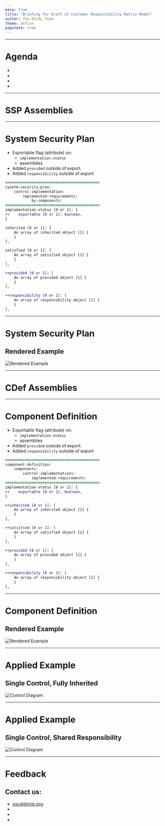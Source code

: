 ```yaml
---
marp: true
title: "Briefing for Draft of Customer Responsibility Matrix Model"
author: The OSCAL Team
theme: define
paginate: true
---
```


<!-- _paginate: skip -->
<!-- _class: intro -->

---

# Agenda

- 
- 
- 
- 

---

<!-- _paginate: skip -->
<!-- _class: topic -->

# SSP Assemblies

---

<!-- _class: code reference -->

# System Security Plan

- Exportable flag (attribute) on:
    - `implementation-status`
    - assemblies
- Added `provided` outside of export.
- Added `responsibility` outside of export


```diff
===========================================
sysetm-security-plan:
    control-implementation:
        implemented-requirements:
            by-components:
===========================================
implementation-status [0 or 1]: {
++    exportable [0 or 1]: boolean,
}

inherited [0 or 1]: [
    An array of inherited object [1] {
    }
],

satisfied [0 or 1]: [
    An array of satisfied object [1] {
    }
],

++provided [0 or 1]: [
    An array of provided object [1] {
    }
],

++responsibility [0 or 1]: [
    An array of responsibility object [1] {
    }
],
```

---

# System Security Plan
<!-- _class: figure -->

## Rendered Example

![Rendered Example](https://github.com/usnistgov/OSCAL-DEFINE/assets/107055718/9a079aa7-1094-4aac-ae35-15275fbd8e93)

---

<!-- _paginate: skip -->
<!-- _class: topic -->

# CDef Assemblies

---

<!-- _class: code reference -->

# Component Definition

- Exportable flag (attribute) on:
    - `implementation-status`
    - assemblies
- Added `provided` outside of export.
- Added `responsibility` outside of export


```diff
===========================================
component-definition:
    components:
        control-implementations:
            implemented-requirements:
===========================================
implementation-status [0 or 1]: {
++    exportable [0 or 1]: boolean,
}

++inherited [0 or 1]: [
    An array of inherited object [1] {
    }
],

++satisfied [0 or 1]: [
    An array of satisfied object [1] {
    }
],

++provided [0 or 1]: [
    An array of provided object [1] {
    }
],

++responsibility [0 or 1]: [
    An array of responsibility object [1] {
    }
],
```

---

# Component Definition

<!-- _class: figure -->

## Rendered Example

![Rendered Example](https://github.com/usnistgov/OSCAL-DEFINE/assets/107055718/b2fb84d4-5804-48b7-9e42-42e45e0909de)

---

# Applied Example

## Single Control, Fully Inherited

![Control Diagram](https://user-images.githubusercontent.com/107055718/180248607-347b9a65-bafc-4e1e-b40e-deeec382978e.png)

---

# Applied Example

## Single Control, Shared Responsibility

![Control Diagram](https://user-images.githubusercontent.com/107055718/180248643-48d6d5a4-88e5-44d1-af3b-77b64ce0102d.png)


---

# Feedback

## Contact us:

- oscal@nist.gov
- 
- 
- 

